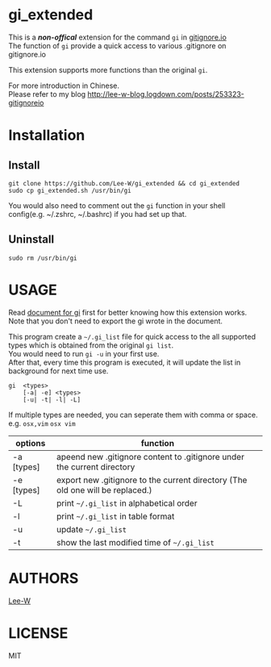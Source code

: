 # gi_extended
This is a ***non-offical*** extension for the command `gi` in [gitignore.io](https://www.gitignore.io)  
The function of `gi` provide a quick access to various .gitignore on gitignore.io 

This extension supports more functions than the original `gi`.

For more introduction in Chinese.  
Please refer to my blog http://lee-w-blog.logdown.com/posts/253323-gitignoreio

# Installation
## Install
```
git clone https://github.com/Lee-W/gi_extended && cd gi_extended
sudo cp gi_extended.sh /usr/bin/gi
```
You would also need to comment out the `gi` function in your shell config(e.g. ~/.zshrc, ~/.bashrc) if you had set up that.

## Uninstall
```
sudo rm /usr/bin/gi
```

# USAGE
Read [document for gi](https://github.com/joeblau/gitignore.io) first for better knowing how this extension works.  
Note that you don't need to export the gi wrote in the document.  

This program create a `~/.gi_list` file for quick access to the all supported types which is obtained from the original `gi list`.  
You would need to run `gi -u` in your first use.  
After that, every time this program is executed, it will update the list in background for next time use.  


```shell 
gi  <types>
    [-a| -e] <types>
    [-u| -t| -l| -L]
```
If multiple types are needed, you can seperate them with comma or space.  
e.g. `osx,vim` `osx vim`

options | function
---|---
-a [types]  |    apeend new .gitignore content to .gitignore under the current directory  
-e [types]  |    export new .gitignore to the current directory (The old one will be replaced.)  
-L          |    print `~/.gi_list` in alphabetical order  
-l          |    print `~/.gi_list` in table format  
-u          |    update `~/.gi_list`  
-t          |    show the last modified time of `~/.gi_list`  

# AUTHORS
[Lee-W](https://github.com/Lee-W/)

# LICENSE
MIT
